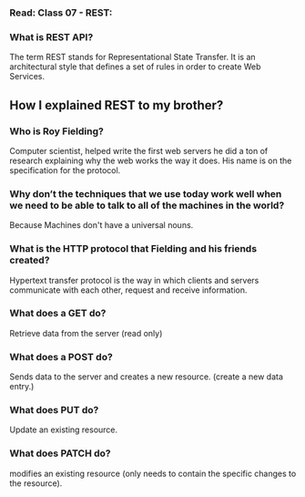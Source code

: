 ### Read: Class 07 - REST:

### What is REST API?

The term REST stands for Representational State Transfer. It is an architectural style that defines a set of rules in order to create Web Services.

## How I explained REST to my brother?

### **Who is Roy Fielding?**

Computer scientist, helped write the first web servers he did a ton of research explaining why the web works the way it does. His name is on the specification for the protocol.

### **Why don’t the techniques that we use today work well when we need to be able to talk to all of the machines in the world?**

Because Machines don't have a universal nouns.

### **What is the HTTP protocol that Fielding and his friends created?**

Hypertext transfer protocol is the way in which clients and servers communicate with each other, request and receive information.

### **What does a GET do?**

Retrieve data from the server (read only)

### **What does a POST do?**

Sends data to the server and creates a new resource. (create a new data entry.)

### **What does PUT do?**

Update an existing resource.

### **What does PATCH do?**

modifies an existing resource (only needs to contain the specific changes to the resource).
